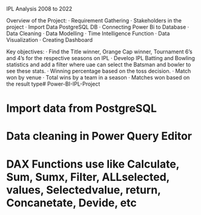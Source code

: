 IPL Analysis 2008 to 2022

Overview of the Project: 
·   Requirement Gathering
·   Stakeholders in the project
·   Import Data PostgreSQL DB
·   Connecting Power Bi to Database
·   Data Cleaning
·   Data Modelling
·   Time Intelligence Function
·    Data Visualization
·    Creating Dashboard

Key objectives:
·   Find the Title winner, Orange Cap winner, Tournament 6’s and 4’s for the respective seasons on IPL
·   Develop IPL Batting and Bowling statistics and add a filter where uae can select the Batsman and bowler to see these stats.
·   Winning percentage based on the toss decision.
·   Match won by venue
·   Total wins by a team in a season
·    Matches won based on the result type# Power-BI-IPL-Project

# Import data from PostgreSQL 
# Data cleaning in Power Query Editor
# DAX Functions use like Calculate, Sum, Sumx, Filter, ALLselected, values, Selectedvalue, return, Concanetate, Devide, etc
